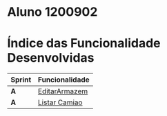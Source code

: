 **Aluno 1200902**
===============================

# Índice das Funcionalidade Desenvolvidas

| Sprint | Funcionalidade                                  |
|--------|-------------------------------------------------|
| **A**  | [EditarArmazem](GestArm_API_Wiki/UseCases/UC3/) |
| **A**  | [Listar Camiao](GestLog_API_Wiki/UseCases/UC8/) |
